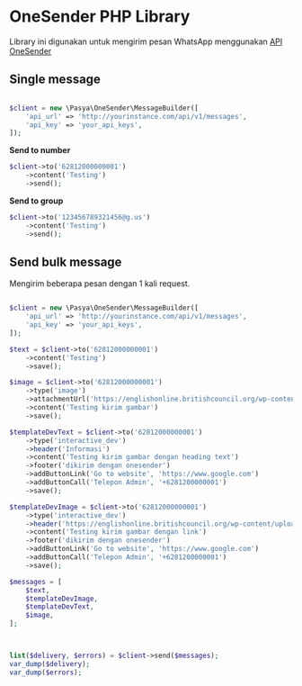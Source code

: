 # OneSender PHP Library

Library ini digunakan untuk mengirim pesan WhatsApp menggunakan [API OneSender](https://onesender.net)

## Single message

```php

$client = new \Pasya\OneSender\MessageBuilder([
    'api_url' => 'http://yourinstance.com/api/v1/messages',
    'api_key' => 'your_api_keys',
]);

```

**Send to number**
```php
$client->to('62812000000001')
    ->content('Testing')
    ->send();
```

**Send to group**
```php
$client->to('123456789321456@g.us')
    ->content('Testing')
    ->send();
```


## Send bulk message

Mengirim beberapa pesan dengan 1 kali request.

```php

$client = new \Pasya\OneSender\MessageBuilder([
    'api_url' => 'http://yourinstance.com/api/v1/messages',
    'api_key' => 'your_api_keys',
]);

$text = $client->to('62812000000001')
    ->content('Testing')
    ->save();

$image = $client->to('62812000000001')
    ->type('image')
    ->attachmentUrl('https://englishonline.britishcouncil.org/wp-content/uploads/2021/11/image2-drake-posting-meme.jpg')
    ->content('Testing kirim gambar')
    ->save();

$templateDevText = $client->to('62812000000001')
    ->type('interactive_dev')
    ->header('Informasi')
    ->content('Testing kirim gambar dengan heading text')
    ->footer('dikirim dengan onesender')
    ->addButtonLink('Go to website', 'https://www.google.com')
    ->addButtonCall('Telepon Admin', '+6281200000001')
    ->save();

$templateDevImage = $client->to('62812000000001')
    ->type('interactive_dev')
    ->header('https://englishonline.britishcouncil.org/wp-content/uploads/2021/11/image2-drake-posting-meme.jpg')
    ->content('Testing kirim gambar dengan link')
    ->footer('dikirim dengan onesender')
    ->addButtonLink('Go to website', 'https://www.google.com')
    ->addButtonCall('Telepon Admin', '+6281200000001')
    ->save();

$messages = [
    $text,
    $templateDevImage,
    $templateDevText,
    $image,
];



list($delivery, $errors) = $client->send($messages);
var_dump($delivery);
var_dump($errors);
```
